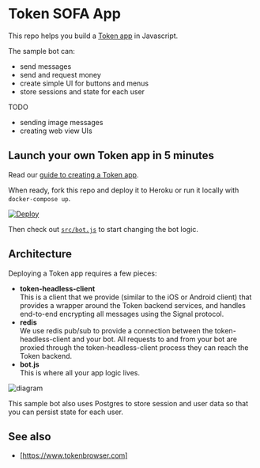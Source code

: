# Token SOFA App

This repo helps you build a [Token app](https://www.tokenbrowser.com) in Javascript.

The sample bot can:

* send messages
* send and request money
* create simple UI for buttons and menus
* store sessions and state for each user

TODO

* sending image messages
* creating web view UIs

## Launch your own Token app in 5 minutes

Read our [guide to creating a Token app](http://developers.tokenbrowser.com/docs/creating-a-token-app).

When ready, fork this repo and deploy it to Heroku or run it locally with `docker-compose up`.

[![Deploy](https://www.herokucdn.com/deploy/button.svg)](https://heroku.com/deploy)

Then check out [`src/bot.js`](src/bot.js) to start changing the bot logic.

## Architecture

Deploying a Token app requires a few pieces:

* **token-headless-client**<br>
  This is a client that we provide (similar to the iOS or Android client) that provides a wrapper around the Token backend services, and handles end-to-end encrypting all messages using the Signal protocol.
* **redis**<br>
  We use redis pub/sub to provide a connection between the token-headless-client and your bot. All requests to and from your bot are proxied through the token-headless-client process they can reach the Token backend.
* **bot.js**<br>
  This is where all your app logic lives.

![diagram](http://i.imgur.com/7aLwv0S.png)

This sample bot also uses Postgres to store session and user data so that you can persist state for each user.

## See also

* [https://www.tokenbrowser.com]
